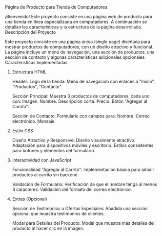 Página de Producto para Tienda de Computadores

¡Bienvenido! Este proyecto consiste en una página web de producto para una tienda en línea especializada en computadores. A continuación se detallan las características y la estructura de la página desarrollada.
Descripción del Proyecto

Este proyecto consiste en una página única (single page) diseñada para mostrar productos de computadores, con un diseño atractivo y funcional. La página incluye un menú de navegación, una sección de productos, una sección de contacto y algunas características adicionales opcionales.
Características Implementadas
1. Estructura HTML

    Header:
        Logo de la tienda.
        Menú de navegación con enlaces a "Inicio", "Productos", "Contacto".

    Sección Principal:
        Muestra 3 productos de computadores, cada uno con:
            Imagen.
            Nombre.
            Descripción corta.
            Precio.
            Botón "Agregar al Carrito".

    Sección de Contacto:
        Formulario con campos para:
            Nombre.
            Correo electrónico.
            Mensaje.

2. Estilo CSS

    Diseño Atractivo y Responsive:
        Diseño visualmente atractivo.
        Adaptación para dispositivos móviles y escritorio.
        Estilos consistentes para botones y elementos del formulario.

3. Interactividad con JavaScript

    Funcionalidad "Agregar al Carrito":
        Implementación básica para añadir productos al carrito sin backend.

    Validación de Formulario:
        Verificación de que el nombre tenga al menos 3 caracteres.
        Validación del formato del correo electrónico.

4. Extras (Opcional)

    Sección de Testimonios u Ofertas Especiales:
        Añadida una sección opcional que muestra testimonios de clientes.

    Modal para Detalles del Producto:
        Modal que muestra más detalles del producto al hacer clic en la imagen.
